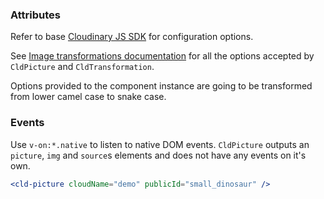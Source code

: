 ### Attributes

Refer to base [Cloudinary JS SDK](https://github.com/cloudinary/cloudinary_js#configuration) for configuration options.

See [Image transformations documentation](http://cloudinary.com/documentation/image_transformations) for all the options accepted by `CldPicture` and `CldTransformation`.

Options provided to the component instance are going to be transformed from lower camel case to snake case.

### Events

Use `v-on:*.native` to listen to native DOM events. `CldPicture` outputs an `picture`, `img` and `source`s elements and does not have any events on it's own.

```jsx
<cld-picture cloudName="demo" publicId="small_dinosaur" />
```
